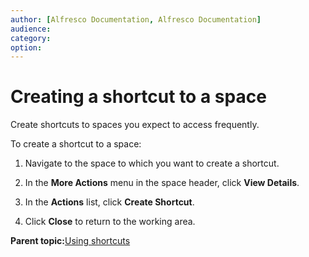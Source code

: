 ```yaml
---
author: [Alfresco Documentation, Alfresco Documentation]
audience: 
category: 
option: 
---
```


# Creating a shortcut to a space

Create shortcuts to spaces you expect to access frequently.

To create a shortcut to a space:

1.  Navigate to the space to which you want to create a shortcut.

2.  In the **More Actions** menu in the space header, click **View Details**.

3.  In the **Actions** list, click **Create Shortcut**.

4.  Click **Close** to return to the working area.


**Parent topic:**[Using shortcuts](../concepts/cuh-shortcut.md)

